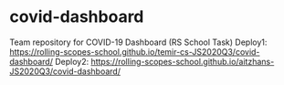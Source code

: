 # covid-dashboard
Team repository for COVID-19 Dashboard (RS School Task)
Deploy1: https://rolling-scopes-school.github.io/temir-cs-JS2020Q3/covid-dashboard/
Deploy2: https://rolling-scopes-school.github.io/aitzhans-JS2020Q3/covid-dashboard/

